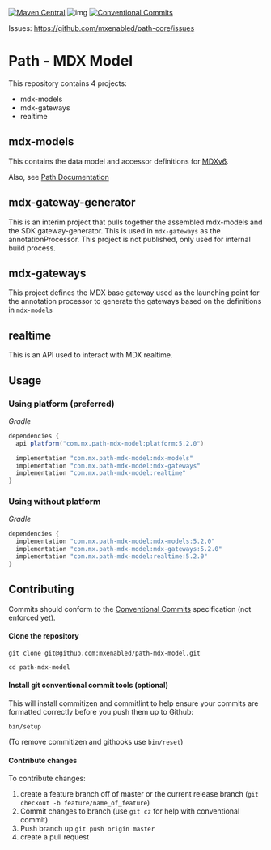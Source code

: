[![Maven Central](https://maven-badges.herokuapp.com/maven-central/com.mx.path-mdx-model/mdx-models/badge.svg)](https://search.maven.org/search?q=com.mx.path-mdx-model)
![img](https://img.shields.io/badge/semver-2.0.0-green)
[![Conventional Commits](https://img.shields.io/badge/Conventional%20Commits-1.0.0-%23FE5196?logo=conventionalcommits&logoColor=white)](https://conventionalcommits.org)

Issues: https://github.com/mxenabled/path-core/issues

# Path - MDX Model

This repository contains 4 projects:

* mdx-models
* mdx-gateways
* realtime

## mdx-models

This contains the data model and accessor definitions for [MDXv6](https://developer.mx.com/drafts/mdx/overview/#what-is-helios).

Also, see [Path Documentation](https://docs.mx.com/path-sdk#overview_getting_started)

## mdx-gateway-generator

This is an interim project that pulls together the assembled mdx-models and the SDK gateway-generator. This is used in `mdx-gateways` as the annotationProcessor. This project is not published, only used for internal build process.

## mdx-gateways

This project defines the MDX base gateway used as the launching point for the annotation processor to generate the gateways based on the definitions in `mdx-models`

## realtime

This is an API used to interact with MDX realtime.

## Usage

### Using platform (preferred)

_Gradle_
<!-- x-release-please-start-version -->
```groovy
dependencies {
  api platform("com.mx.path-mdx-model:platform:5.2.0")

  implementation "com.mx.path-mdx-model:mdx-models"
  implementation "com.mx.path-mdx-model:mdx-gateways"
  implementation "com.mx.path-mdx-model:realtime"
}
```
<!-- x-release-please-end -->

### Using without platform

_Gradle_
<!-- x-release-please-start-version -->
```groovy
dependencies {
  implementation "com.mx.path-mdx-model:mdx-models:5.2.0"
  implementation "com.mx.path-mdx-model:mdx-gateways:5.2.0"
  implementation "com.mx.path-mdx-model:realtime:5.2.0"
}
```
<!-- x-release-please-end -->

## Contributing

Commits should conform to the [Conventional Commits](https://www.conventionalcommits.org/en/v1.0.0/) specification (not enforced yet).

#### Clone the repository

`git clone git@github.com:mxenabled/path-mdx-model.git`

`cd path-mdx-model`

#### Install git conventional commit tools (optional)

This will install commitizen and commitlint to help ensure your commits are formatted correctly before you push them up to Github:

`bin/setup`

(To remove commitizen and githooks use `bin/reset`)

#### Contribute changes

To contribute changes:

  1. create a feature branch off of master or the current release branch (`git checkout -b feature/name_of_feature`)
  2. Commit changes to branch (use `git cz` for help with conventional commit)
  3. Push branch up `git push origin master`
  4. create a pull request
